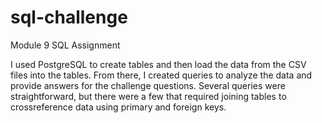 # sql-challenge
Module 9 SQL Assignment

I used PostgreSQL to create tables and then load the data from the CSV files into the tables.
From there, I created queries to analyze the data and provide answers for the challenge questions. 
Several queries were straightforward, but there were a few that required joining tables to crossreference data using primary and foreign keys. 
